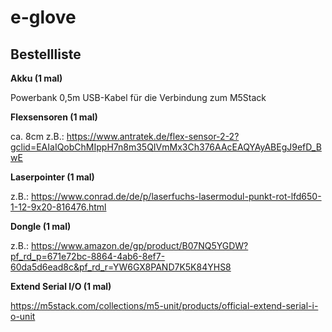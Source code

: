 # e-glove

## Bestellliste

**Akku (1 mal)**

Powerbank
0,5m USB-Kabel für die Verbindung zum M5Stack


**Flexsensoren (1 mal)**

ca. 8cm
z.B.:
https://www.antratek.de/flex-sensor-2-2?gclid=EAIaIQobChMIppH7n8m35QIVmMx3Ch376AAcEAQYAyABEgJ9efD_BwE


**Laserpointer (1 mal)**

z.B.:
https://www.conrad.de/de/p/laserfuchs-lasermodul-punkt-rot-lfd650-1-12-9x20-816476.html


**Dongle (1 mal)**

z.B.:
https://www.amazon.de/gp/product/B07NQ5YGDW?pf_rd_p=671e72bc-8864-4ab6-8ef7-60da5d6ead8c&pf_rd_r=YW6GX8PAND7K5K84YHS8


**Extend Serial I/O (1 mal)**

https://m5stack.com/collections/m5-unit/products/official-extend-serial-i-o-unit
